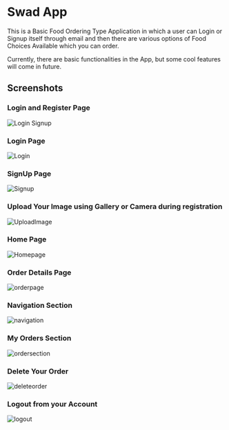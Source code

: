 # Swad App

This is a Basic Food Ordering Type Application in which a user can Login or Signup itself through email and then there are various options of Food Choices Available which you can order.

Currently, there are basic functionalities in the App, but some cool features will come in future.

## Screenshots

### Login and Register Page

![Login Signup](https://user-images.githubusercontent.com/82580966/194724618-833e0495-8138-42ea-ba16-9a27cf9708f8.png)

### Login Page
![Login](https://user-images.githubusercontent.com/82580966/194724645-86d64028-3b17-467a-96b5-564709a2144f.png)

### SignUp Page
![Signup](https://user-images.githubusercontent.com/82580966/194724659-b591a807-963b-4ee9-a8fe-938acd303202.png)

### Upload Your Image using Gallery or Camera during registration
![UploadImage](https://user-images.githubusercontent.com/82580966/194724677-de698019-96c2-4e2a-a516-b0d48924f759.png)

### Home Page 
![Homepage](https://user-images.githubusercontent.com/82580966/194724686-0f97ffc8-5a64-4483-9b42-b053144f2e8b.png)

### Order Details Page
![orderpage](https://user-images.githubusercontent.com/82580966/194724706-118b3675-554a-494f-a5a3-624af401b27c.png)

### Navigation Section
![navigation](https://user-images.githubusercontent.com/82580966/194724722-55741035-d7f8-4550-9114-e55f85743d55.png)

### My Orders Section
![ordersection](https://user-images.githubusercontent.com/82580966/194724731-369b4811-7b41-4c37-8a8f-e0fc589e4417.png)


### Delete Your Order
![deleteorder](https://user-images.githubusercontent.com/82580966/194724746-3a5009e7-5640-4e73-a890-ff99a4f1559a.png)

### Logout from your Account
![logout](https://user-images.githubusercontent.com/82580966/194724777-de29cbb5-2f14-4a5a-880f-a82539e1bb4f.png)



